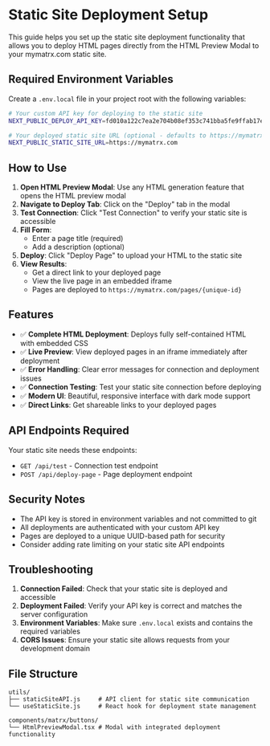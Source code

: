 # Static Site Deployment Setup

This guide helps you set up the static site deployment functionality that allows you to deploy HTML pages directly from the HTML Preview Modal to your mymatrx.com static site.

## Required Environment Variables

Create a `.env.local` file in your project root with the following variables:

```bash
# Your custom API key for deploying to the static site
NEXT_PUBLIC_DEPLOY_API_KEY=fd010a122c7ea2e704b08ef353c741bba5fe9ffab17ee20a7a8082e696634b13

# Your deployed static site URL (optional - defaults to https://mymatrx.com)
NEXT_PUBLIC_STATIC_SITE_URL=https://mymatrx.com
```

## How to Use

1. **Open HTML Preview Modal**: Use any HTML generation feature that opens the HTML preview modal
2. **Navigate to Deploy Tab**: Click on the "Deploy" tab in the modal
3. **Test Connection**: Click "Test Connection" to verify your static site is accessible
4. **Fill Form**: 
   - Enter a page title (required)
   - Add a description (optional)
5. **Deploy**: Click "Deploy Page" to upload your HTML to the static site
6. **View Results**: 
   - Get a direct link to your deployed page
   - View the live page in an embedded iframe
   - Pages are deployed to `https://mymatrx.com/pages/{unique-id}`

## Features

- ✅ **Complete HTML Deployment**: Deploys fully self-contained HTML with embedded CSS
- ✅ **Live Preview**: View deployed pages in an iframe immediately after deployment
- ✅ **Error Handling**: Clear error messages for connection and deployment issues
- ✅ **Connection Testing**: Test your static site connection before deploying
- ✅ **Modern UI**: Beautiful, responsive interface with dark mode support
- ✅ **Direct Links**: Get shareable links to your deployed pages

## API Endpoints Required

Your static site needs these endpoints:

- `GET /api/test` - Connection test endpoint
- `POST /api/deploy-page` - Page deployment endpoint

## Security Notes

- The API key is stored in environment variables and not committed to git
- All deployments are authenticated with your custom API key
- Pages are deployed to a unique UUID-based path for security
- Consider adding rate limiting on your static site API endpoints

## Troubleshooting

1. **Connection Failed**: Check that your static site is deployed and accessible
2. **Deployment Failed**: Verify your API key is correct and matches the server configuration
3. **Environment Variables**: Make sure `.env.local` exists and contains the required variables
4. **CORS Issues**: Ensure your static site allows requests from your development domain

## File Structure

```
utils/
├── staticSiteAPI.js     # API client for static site communication
└── useStaticSite.js     # React hook for deployment state management

components/matrx/buttons/
└── HtmlPreviewModal.tsx # Modal with integrated deployment functionality
```
